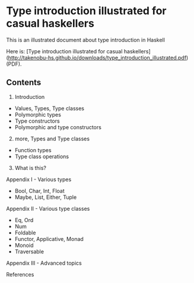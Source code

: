 Type introduction illustrated for casual haskellers
===================================================

This is an illustrated document about type introduction in Haskell

Here is: [Type introduction illustrated for casual haskellers]
(http://takenobu-hs.github.io/downloads/type_introduction_illustrated.pdf) (PDF).

Contents
--------
1. Introduction
  - Values, Types, Type classes
  - Polymorphic types
  - Type constructors
  - Polymorphic and type constructors

2. more, Types and Type classes
  - Function types
  - Type class operations

3. What is this?

Appendix I - Various types
  - Bool, Char, Int, Float
  - Maybe, List, Either, Tuple

Appendix II - Various type classes
  - Eq, Ord
  - Num
  - Foldable
  - Functor, Applicative, Monad
  - Monoid
  - Traversable

Appendix III - Advanced topics

References


